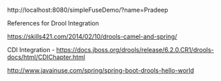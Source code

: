 

http://localhost:8080/simpleFuseDemo/?name=Pradeep


References for Drool Integration

https://skills421.com/2014/02/10/drools-camel-and-spring/

CDI Integration - https://docs.jboss.org/drools/release/6.2.0.CR1/drools-docs/html/CDIChapter.html

http://www.javainuse.com/spring/spring-boot-drools-hello-world

